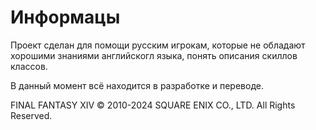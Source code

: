 # Информацы

Проект сделан для помощи русским игрокам, которые не обладают хорошими знаниями английскогл языка, понять описания скиллов классов.

В данный момент всё находится в разработке и переводе.

FINAL FANTASY XIV © 2010-2024 SQUARE ENIX CO., LTD. All Rights Reserved.
